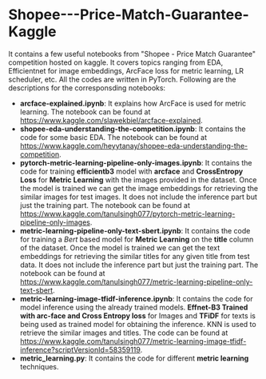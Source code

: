 # Shopee---Price-Match-Guarantee-Kaggle
It contains a few useful notebooks from "Shopee - Price Match Guarantee" competition hosted on kaggle. It covers topics ranging from EDA, Efficientnet for image embeddings, ArcFace loss for metric learning, LR scheduler, etc. All the codes are written in PyTorch.
Following are the descriptions for the corresponsding notebooks:
* __arcface-explained.ipynb__: It explains how ArcFace is used for metric learning. The notebook can be found at https://www.kaggle.com/slawekbiel/arcface-explained.
* __shopee-eda-understanding-the-competition.ipynb__: It contains the code for some basic EDA. The notebook can be found at https://www.kaggle.com/heyytanay/shopee-eda-understanding-the-competition.
* __pytorch-metric-learning-pipeline-only-images.ipynb__: It contains the code for training __efficientb3__ model with __arcface__ and __CrossEntropy Loss__ for __Metric Learning__ with the images provided in the dataset. Once the model is trained we can get the image embeddings for retrieving the similar images for test images. It does not include the inference part but just the training part. The notebook can be found at https://www.kaggle.com/tanulsingh077/pytorch-metric-learning-pipeline-only-images.
* __metric-learning-pipeline-only-text-sbert.ipynb__: It contains the code for training a _Bert_ based model for __Metric Learning__ on the __title__ column of the dataset. Once the model is trained we can get the text embeddings for retrieving the similar titles for any given title from test data. It does not include the inference part but just the training part. The notebook can be found at https://www.kaggle.com/tanulsingh077/metric-learning-pipeline-only-text-sbert.
* __metric-learning-image-tfidf-inference.ipynb__: It contains the code for model inference using the already trained models. __Effnet-B3 Trained with arc-face and Cross Entropy loss__ for Images and __TFiDF__ for texts is being used as trained model for obtaining the inference. KNN is used to retrieve the similar images and titles. The code can be found at https://www.kaggle.com/tanulsingh077/metric-learning-image-tfidf-inference?scriptVersionId=58359119.
* __metric_learning.py__: It contains the code for different __metric learning__ techniques.
